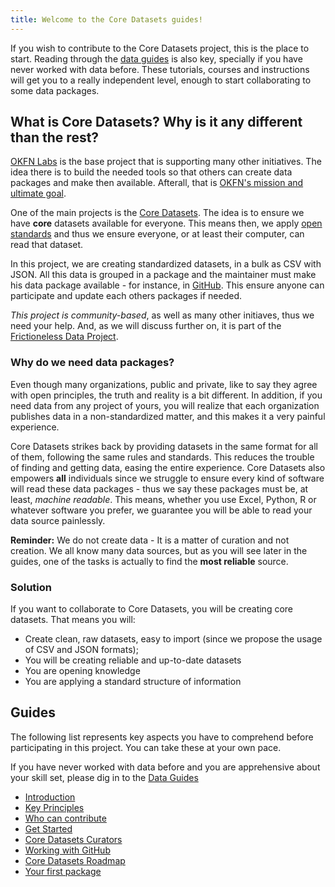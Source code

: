 ```yaml
---
title: Welcome to the Core Datasets guides!
---
```


If you wish to contribute to the Core Datasets project, this is the place to start. Reading through the [data guides](data-guides/) is also key, specially if you have never worked with data before. These tutorials, courses and instructions will get you to a really independent level, enough to start collaborating to some data packages.

## What is Core Datasets? Why is it any different than the rest?

[OKFN Labs](http://okfnlabs.org/) is the base project that is supporting many other initiatives. The idea there is to build the needed tools so that others can create data packages and make then available. Afterall, that is [OKFN's mission and ultimate goal](https://okfn.org/about/).


One of the main projects is the [Core Datasets](http://data.okfn.org/roadmap/core-datasets). The idea is to ensure we have **core** datasets available for everyone. This means then, we apply [open standards](http://opendefinition.org/) and thus we ensure everyone, or at least their computer, can read that dataset.

In this project, we are creating standardized datasets, in a bulk as CSV with JSON. All this data is grouped in a package and the maintainer must make his data package available - for instance, in [GitHub](https://github.com). This ensure anyone can participate and update each others packages if needed.

*This project is community-based*, as well as many other initiaves, thus we need your help. And, as we will discuss further on, it is part of the [Frictioneless Data Project](http://data.okfn.org/). 


### Why do we need data packages?

Even though many organizations, public and private, like to say they agree with open principles, the truth and reality is a bit different. In addition, if you need data from any project of yours, you will realize that each organization publishes data in a non-standardized matter, and this makes it a very painful experience. 

Core Datasets strikes back by providing datasets in the same format for all of them, following the same rules and standards. This reduces the trouble of finding and getting data, easing the entire experience. Core Datasets also empowers **all** individuals since we struggle to ensure every kind of software will read these data packages - thus we say these packages must be, at least, *machine readable*. This means, whether you use Excel, Python, R or whatever software you prefer, we guarantee you will be able to read your data source painlessly. 

**Reminder:** We do not create data - It is a matter of curation and not creation. We all know many data sources, but as you will see later in the guides, one of the tasks is actually to find the **most reliable** source.

### Solution

If you want to collaborate to Core Datasets, you will be creating core datasets. That means you will:

* Create clean, raw datasets, easy to import (since we propose the usage of CSV and JSON formats);
* You will be creating reliable and up-to-date datasets
* You are opening knowledge
* You are applying a standard structure of information

Guides
------

The following list represents key aspects you have to comprehend before participating in this project. You can take these at your own pace.

If you have never worked with data before and you are apprehensive about your skill set, please dig in to the [Data Guides](data-guides/)

* [Introduction](intro)
* [Key Principles](key-principles)
* [Who can contribute](who-can-contribute)
* [Get Started](getting-started)
* [Core Datasets Curators](core-data-curators)
* [Working with GitHub](working-with-git)
* [Core Datasets Roadmap](core-datasets-roadmap)
* [Your first package](first-package)
